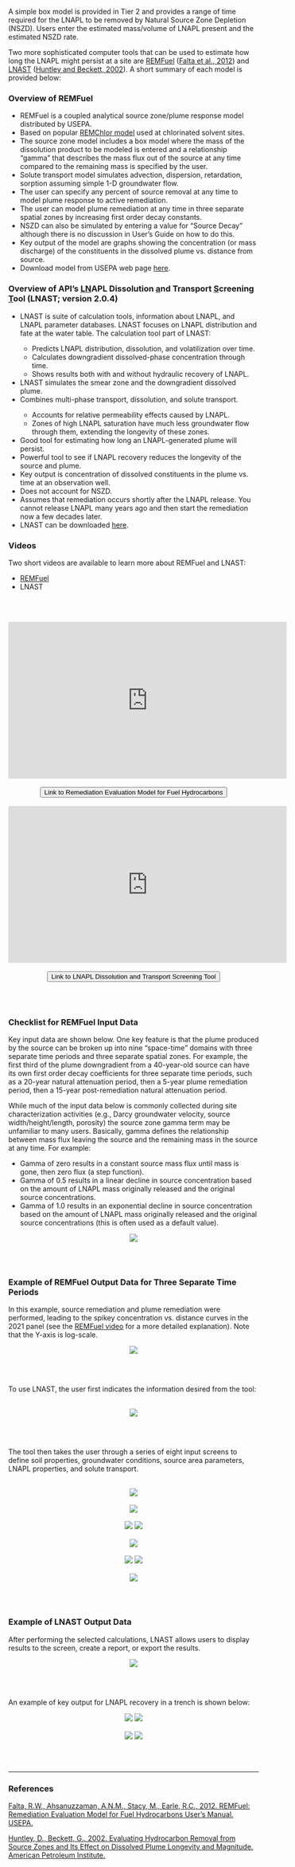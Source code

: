 A simple box model is provided in Tier 2 and provides a range of time required for the LNAPL to be removed by Natural Source Zone Depletion (NSZD). Users enter the estimated mass/volume of LNAPL present and the estimated NSZD rate. <br>

Two more sophisticated computer tools that can be used to estimate how long the LNAPL might persist at a site are <a href="https://cfpub.epa.gov/si/si_public_record_report.cfm?Lab=NRMRL&dirEntryId=241847" target="_blank">REMFuel</a> (<a href="https://cfpub.epa.gov/si/si_public_file_download.cfm?p_download_id=536926&Lab=NRMRL" target="_blank">Falta et al., 2012</a>) and <a href="https://www.api.org/oil-and-natural-gas/environment/clean-water/ground-water/lnapl/evaluating-hydrocarbon-removal" target="_blank">LNAST</a> (<a href="https://www.api.org/oil-and-natural-gas/environment/clean-water/ground-water/lnapl/evaluating-hydrocarbon-removal" target="_blank">Huntley and Beckett, 2002</a>). A short summary of each model is provided below:

<h3><b> Overview of REMFuel </b></h3>

<ul>
<li> REMFuel is a coupled analytical source zone/plume response model distributed by USEPA. </li>
<li> Based on popular <a href="https://www.epa.gov/water-research/remediation-evaluation-model-chlorinated-solvents-remchlor" target="_blank">REMChlor model</a> used at chlorinated solvent sites. </li>
<li> The source zone model includes a box model where the mass of the dissolution product to be modeled is entered and a relationship “gamma” that describes the mass flux out of the source at any time compared to the remaining mass is specified by the user. </li>
<li> Solute transport model simulates advection, dispersion, retardation, sorption assuming simple 1-D groundwater flow. </li>
<li> The user can specify any percent of source removal at any time to model plume response to active remediation. </li>
<li> The user can model plume remediation at any time in three separate spatial zones by increasing first order decay constants. </li>
<li> NSZD can also be simulated by entering a value for “Source Decay” although there is no discussion in User’s Guide on how to do this. </li>
<li> Key output of the model are graphs showing the concentration (or mass discharge) of the constituents in the dissolved plume vs. distance from source. </li>
<li> Download model from USEPA web page <a href="https://cfpub.epa.gov/si/si_public_record_report.cfm?Lab=NRMRL&dirEntryId=241847" target="_blank">here</a>. </li>
</ul>

<h3><b> Overview of API’s <u>LN</u>APL Dissolution <u>a</u>nd Transport <u>S</u>creening <u>T</u>ool (LNAST; version 2.0.4) </b></h3>

<ul>
<li> LNAST is suite of calculation tools, information about LNAPL, and LNAPL parameter databases. LNAST focuses on LNAPL distribution and fate at the water table. The calculation tool part of LNAST: </li><ul>
<li> Predicts LNAPL distribution, dissolution, and volatilization over time. </li>
<li>	Calculates downgradient dissolved-phase concentration through time. </li>
<li>	Shows results both with and without hydraulic recovery of LNAPL. </li></ul>
<li> LNAST simulates the smear zone and the downgradient dissolved plume. </li>
<li> Combines multi-phase transport, dissolution, and solute transport. </li>
<ul>
<li> Accounts for relative permeability effects caused by LNAPL. </li>
<li> Zones of high LNAPL saturation have much less groundwater flow through them, extending the longevity of these zones. </li></ul>
<li> Good tool for estimating how long an LNAPL-generated plume will persist. </li>
<li>	Powerful tool to see if LNAPL recovery reduces the longevity of the source and plume. </li>
<li>	Key output is concentration of dissolved constituents in the plume vs. time at an observation well. </li>
<li>	Does not account for NSZD. </li>
<li>	Assumes that remediation occurs shortly after the LNAPL release. You cannot release LNAPL many years ago and then start the remediation now a few decades later. </li>
<li>	LNAST can be downloaded <a href="https://www.api.org/oil-and-natural-gas/environment/clean-water/ground-water/lnapl/evaluating-hydrocarbon-removal" target="_blank">here</a>. </li>
</ul>

<h3><b> Videos </h3></b>

Two short videos are available to learn more about REMFuel and LNAST:
<ul>
<li> <a href="https://www.youtube.com/watch?v=H8JP8gvZcr8" target="_blank">REMFuel</a> </li>
<li> LNAST </li>
</ul>
<br><br>
<p align="center">
<iframe width="560" height="315" src="https://www.youtube.com/embed/H8JP8gvZcr8" frameborder="0" allow="accelerometer; autoplay; clipboard-write; encrypted-media; gyroscope; picture-in-picture" allowfullscreen></iframe><br><br>
<button class="btn btn-lg btn-primarys" onclick=" window.open('https://www.epa.gov/water-research/remediation-evaluation-model-fuel-hydrocarbons-remfuel','_blank')">Link to Remediation Evaluation Model for Fuel Hydrocarbons</button>
<br><br>
<iframe width="560" height="315" src="https://www.youtube.com/embed/H8JP8gvZcr8" frameborder="0" allow="accelerometer; autoplay; clipboard-write; encrypted-media; gyroscope; picture-in-picture" allowfullscreen></iframe><br><br>
<button class="btn btn-lg btn-primarys" onclick=" window.open('https://www.api.org/oil-and-natural-gas/environment/clean-water/ground-water/lnapl/evaluating-hydrocarbon-removal','_blank')">Link to LNAPL Dissolution and Transport Screening Tool</button>
</p><br><br>

<h3><b> Checklist for REMFuel Input Data </b></h3>

Key input data are shown below. One key feature is that the plume produced by the source can be broken up into nine “space-time” domains with three separate time periods and three separate spatial zones. For example, the first third of the plume downgradient from a 40-year-old source can have its own first order decay coefficients for three separate time periods, such as a 20-year natural attenuation period, then a 5-year plume remediation period, then a 15-year post-remediation natural attenuation period.

While much of the input data below is commonly collected during site characterization activities (e.g., Darcy groundwater velocity, source width/height/length, porosity) the source zone gamma term may be unfamiliar to many users. Basically, gamma defines the relationship between mass flux leaving the source and the remaining mass in the source at any time. For example:  
<ul>
<li> Gamma of zero results in a constant source mass flux until mass is gone, then zero flux (a step function). </li>
<li> Gamma of 0.5 results in a linear decline in source concentration based on the amount of LNAPL mass originally released and the original source concentrations. </li>
<li> Gamma of 1.0 results in an exponential decline in source concentration based on the amount of LNAPL mass originally released and the original source concentrations (this is often used as a default value). </li>
</ul>

<p align="center">
<img src="./04_LNAPL-Persist/Tier_3/images/Picture1.png">
</p><br><br>

<h3><b> Example of REMFuel Output Data for Three Separate Time Periods </b></h3>

In this example, source remediation and plume remediation were performed, leading to the spikey concentration vs. distance curves in the 2021 panel (see the <a href="https://www.youtube.com/watch?v=H8JP8gvZcr8" target="_blank">REMFuel video</a> for a more detailed explanation). Note that the Y-axis is log-scale.

<p align="center">
<img src="./04_LNAPL-Persist/Tier_3/images/Picture2.png">
</p><br><br>

To use LNAST, the user first indicates the information desired from the tool:
<br><br>

<p align="center">
<img src="./04_LNAPL-Persist/Tier_3/images/Picture3.png">
</p><br><br>

The tool then takes the user through a series of eight input screens to define soil properties, groundwater conditions, source area parameters, LNAPL properties, and solute transport.
<br><br>

<p align="center">
<img src="./04_LNAPL-Persist/Tier_3/images/Picture4.png">
<br><br>
<img src="./04_LNAPL-Persist/Tier_3/images/Picture5.png">
<br><br>
<img src="./04_LNAPL-Persist/Tier_3/images/Picture6.png">
<img src="./04_LNAPL-Persist/Tier_3/images/Picture7.png">
<br><br>
<img src="./04_LNAPL-Persist/Tier_3/images/Picture8.png">
<br><br>
<img src="./04_LNAPL-Persist/Tier_3/images/Picture9.png">
<img src="./04_LNAPL-Persist/Tier_3/images/Picture10.png">
<br><br>
<img src="./04_LNAPL-Persist/Tier_3/images/Picture11.png">
</p><br><br>


<h3><b> Example of LNAST Output Data </b></h3>

After performing the selected calculations, LNAST allows users to display results to the screen, create a report, or export the results.

<p align="center">
<img src="./04_LNAPL-Persist/Tier_3/images/Picture12.png">
</p><br><br>

An example of key output for LNAPL recovery in a trench is shown below:

<p align="center">
<img src="./04_LNAPL-Persist/Tier_3/images/Picture13.png">
<img src="./04_LNAPL-Persist/Tier_3/images/Picture14.png">
<br><br>
<img src="./04_LNAPL-Persist/Tier_3/images/Picture15.png">
<img src="./04_LNAPL-Persist/Tier_3/images/Picture16.png">
</p><br><br>

<hr class="featurette-divider">

<h3><b> References </b></h3>

<a href="https://cfpub.epa.gov/si/si_public_file_download.cfm?p_download_id=536926&Lab=NRMRL" target="_blank">Falta, R.W., Ahsanuzzaman, A.N.M., Stacy, M., Earle, R.C., 2012. REMFuel:  Remediation Evaluation Model for Fuel Hydrocarbons User’s Manual. USEPA.</a> 

<a href="https://www.api.org/oil-and-natural-gas/environment/clean-water/ground-water/lnapl/evaluating-hydrocarbon-removal" target="_blank">Huntley, D., Beckett, G., 2002. Evaluating Hydrocarbon Removal from Source Zones and Its Effect on Dissolved Plume Longevity and Magnitude. American Petroleum Institute.</a> 


